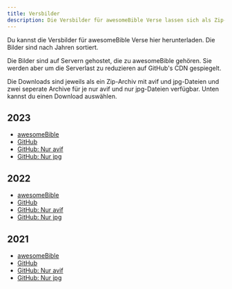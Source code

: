 ```yaml
---
title: Versbilder
description: Die Versbilder für awesomeBible Verse lassen sich als Zip-Dateien herunterladen.
---
```


Du kannst die Versbilder für awesomeBible Verse hier herunterladen. Die Bilder sind nach Jahren sortiert.

Die Bilder sind auf Servern gehostet, die zu awesomeBible gehören. Sie werden aber um die Serverlast zu reduzieren auf GitHub's CDN gespiegelt.

Die Downloads sind jeweils als ein Zip-Archiv mit avif und jpg-Dateien und zwei seperate Archive für je nur avif und nur jpg-Dateien verfügbar. Unten kannst du einen Download auswählen.
## 2023

- [awesomeBible](https://verse.awesomebible.de/releases/2023.zip)
- [GitHub](https://github.com/awesomebible/verse/releases/download/img-2023/2023.zip)
- [GitHub: Nur avif](https://github.com/awesomebible/verse/releases/download/img-2023/2023-avif.zip)
- [GitHub: Nur jpg](https://github.com/awesomebible/verse/releases/download/img-2023/2023-jpg.zip)

## 2022

- [awesomeBible](https://verse.awesomebible.de/releases/2022.zip)
- [GitHub](https://github.com/awesomebible/verse/releases/download/img-2022/2022.zip)
- [GitHub: Nur avif](https://github.com/awesomebible/verse/releases/download/img-2022/2022-avif.zip)
- [GitHub: Nur jpg](https://github.com/awesomebible/verse/releases/download/img-2022/2022-jpg.zip)


## 2021

- [awesomeBible](https://verse.awesomebible.de/releases/2021.zip)
- [GitHub](https://github.com/awesomebible/verse/releases/download/img-2021/2021.zip)
- [GitHub: Nur avif](https://github.com/awesomebible/verse/releases/download/img-2021/2021-avif.zip)
- [GitHub: Nur jpg](https://github.com/awesomebible/verse/releases/download/img-2021/2021-jpg.zip)
